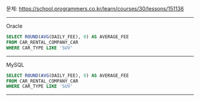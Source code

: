 문제: https://school.programmers.co.kr/learn/courses/30/lessons/151136

---

Oracle

```SQL
SELECT ROUND(AVG(DAILY_FEE), 0) AS AVERAGE_FEE
FROM CAR_RENTAL_COMPANY_CAR
WHERE CAR_TYPE LIKE 'SUV'
```

---

MySQL

```SQL
SELECT ROUND(AVG(DAILY_FEE), 0) AS AVERAGE_FEE
FROM CAR_RENTAL_COMPANY_CAR
WHERE CAR_TYPE LIKE 'SUV'
```

---
